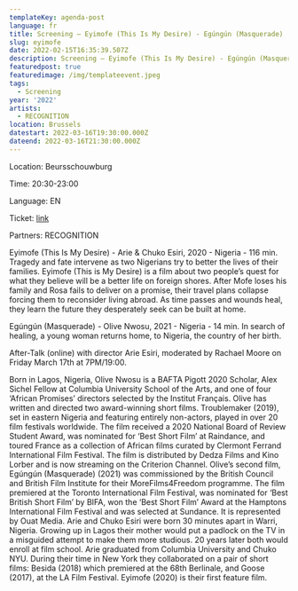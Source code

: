 ```yaml
---
templateKey: agenda-post
language: fr
title: Screening – Eyimofe (This Is My Desire) - Egúngún (Masquerade)
slug: eyimofe
date: 2022-02-15T16:35:39.507Z
description: Screening – Eyimofe (This Is My Desire) - Egúngún (Masquerade) - RECOGNITION
featuredpost: true
featuredimage: /img/templateevent.jpeg
tags:
  - Screening
year: '2022'
artists:
  - RECOGNITION
location: Brussels
datestart: 2022-03-16T19:30:00.000Z
dateend: 2022-03-16T21:30:00.000Z
---
```

Location: Beursschouwburg

Time: 20:30-23:00

Language: EN

Ticket: [link](https://beursschouwburg.be/en/events/recognition_march22/)

Partners: RECOGNITION

Eyimofe (This Is My Desire) - Arie & Chuko Esiri, 2020 - Nigeria - 116 min.
Tragedy and fate intervene as two Nigerians try to better the lives of their families. Eyimofe (This is My Desire) is a film about two people’s quest for what they believe will be a better life on foreign shores. After Mofe loses his family and Rosa fails to deliver on a promise, their travel plans collapse forcing them to reconsider living abroad. As time passes and wounds heal, they learn the future they desperately seek can be built at home.

Egúngún (Masquerade) - Olive Nwosu, 2021 - Nigeria - 14 min.
In search of healing, a young woman returns home, to Nigeria, the country of her birth.

After-Talk (online) with director Arie Esiri, moderated by Rachael Moore on Friday March 17th at 7PM/19:00.

Born in Lagos, Nigeria, Olive Nwosu is a BAFTA Pigott 2020 Scholar, Alex Sichel Fellow at Columbia University School of the Arts, and one of four ‘African Promises’ directors selected by the Institut Français. Olive has written and directed two award-winning short films. Troublemaker (2019), set in eastern Nigeria and featuring entirely non-actors, played in over 20 film festivals worldwide. The film received a 2020 National Board of Review Student Award, was nominated for ‘Best Short Film’ at Raindance, and toured France as a collection of African films curated by Clermont Ferrand International Film Festival. The film is distributed by Dedza Films and Kino Lorber and is now streaming on the Criterion Channel. Olive’s second film, Egúngún (Masquerade) (2021) was commissioned by the British Council and British Film Institute for their MoreFilms4Freedom programme. The film premiered at the Toronto International Film Festival, was nominated for ‘Best British Short Film’ by BIFA, won the ‘Best Short Film’ Award at the Hamptons International Film Festival and was selected at Sundance. It is represented by Ouat Media.
Arie and Chuko Esiri were born 30 minutes apart in Warri, Nigeria. Growing up in Lagos their mother would put a padlock on the TV in a misguided attempt to make them more studious. 20 years later both would enroll at film school. Arie graduated from Columbia University and Chuko NYU. During their time in New York they collaborated on a pair of short films: Besida (2018) which premiered at the 68th Berlinale, and Goose (2017), at the LA Film Festival. Eyimofe (2020) is their first feature film.
